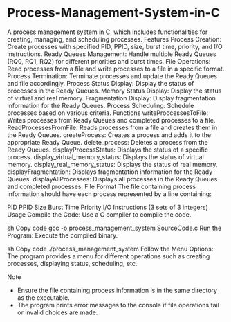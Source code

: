 # Process-Management-System-in-C
A process management system in C, which includes functionalities for creating, managing, and scheduling processes.
Features
Process Creation: Create processes with specified PID, PPID, size, burst time, priority, and I/O instructions.
Ready Queues Management: Handle multiple Ready Queues (RQ0, RQ1, RQ2) for different priorities and burst times.
File Operations: Read processes from a file and write processes to a file in a specific format.
Process Termination: Terminate processes and update the Ready Queues and file accordingly.
Process Status Display: Display the status of processes in the Ready Queues.
Memory Status Display: Display the status of virtual and real memory.
Fragmentation Display: Display fragmentation information for the Ready Queues.
Process Scheduling: Schedule processes based on various criteria.
Functions
writeProccessesToFile: Writes processes from Ready Queues and completed processes to a file.
ReadProcessesFromFile: Reads processes from a file and creates them in the Ready Queues.
createProcess: Creates a process and adds it to the appropriate Ready Queue.
delete_process: Deletes a process from the Ready Queues.
displayProcessStatus: Displays the status of a specific process.
display_virtual_memory_status: Displays the status of virtual memory.
display_real_memory_status: Displays the status of real memory.
displayFragmentation: Displays fragmentation information for the Ready Queues.
displayAllProcesses: Displays all processes in the Ready Queues and completed processes.
File Format
The file containing process information should have each process represented by a line containing:

PID
PPID
Size
Burst Time
Priority
I/O Instructions (3 sets of 3 integers)
Usage
Compile the Code: Use a C compiler to compile the code.

sh
Copy code
gcc -o process_management_system SourceCode.c
Run the Program: Execute the compiled binary.

sh
Copy code
./process_management_system
Follow the Menu Options: The program provides a menu for different operations such as creating processes, displaying status, scheduling, etc.

Note
- Ensure the file containing process information is in the same directory as the executable.
- The program prints error messages to the console if file operations fail or invalid choices are made.
